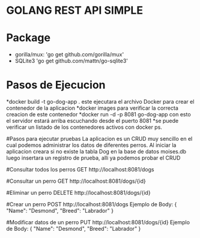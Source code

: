 # GOLANG REST API SIMPLE

# Package
* gorilla/mux: 'go get github.com/gorilla/mux'
* SQLite3      'go get github.com/mattn/go-sqlite3'


# Pasos de Ejecucion
*docker build -t go-dog-app .
este ejecutara el archivo Docker para crear el contenedor de la aplicacion
*docker images 
para verificar la correcta creacion de este contenedor
*docker run -d -p 8081 go-dog-app
con esto el servidor estará arriba escuchando desde el puerto 8081
*se puede verificar un listado de los contenedores activos con docker ps.

#Pasos para ejecutar pruebas
La aplicacion es un CRUD muy sencillo en el cual podemos administrar los datos de diferentes perros.
Al iniciar la aplicacion creara si no existe la tabla Dog en la base de datos moises.db
luego insertara un registro de prueba, alli ya podemos probar el CRUD

#Consultar todos los perros
GET http://localhost:8081/dogs

#Consultar un perro
GET http://localhost:8081/dogs/{id}

#Eliminar un perro
DELETE http://localhost:8081/dogs/{id}

#Crear un perro
POST http://localhost:8081/dogs
Ejemplo de Body:
    {
        "Name": "Desmond",
        "Breed": "Labrador"
    }

#Modificar datos de un perro
PUT http://localhost:8081/dogs/{id}
Ejemplo de Body:
    {
        "Name": "Desmond",
        "Breed": "Labrador"
    }